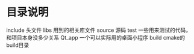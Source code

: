 # 目录说明
  include  头文件
  libs     用到的相关库文件
  source   源码
  test     一些用来测试的代码，和项目本身没多少关系
  Qt_app   一个可以实际用的桌面小程序
  build    cmake的build目录
